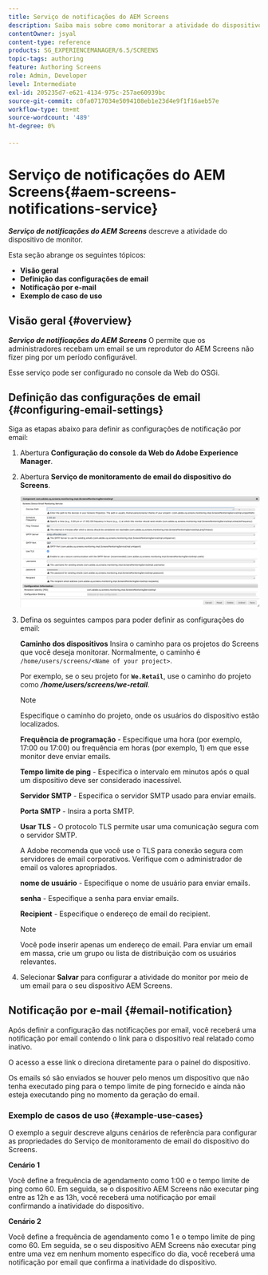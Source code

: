 ```yaml
---
title: Serviço de notificações do AEM Screens
description: Saiba mais sobre como monitorar a atividade do dispositivo para AEM Screens.
contentOwner: jsyal
content-type: reference
products: SG_EXPERIENCEMANAGER/6.5/SCREENS
topic-tags: authoring
feature: Authoring Screens
role: Admin, Developer
level: Intermediate
exl-id: 205235d7-e621-4134-975c-257ae60939bc
source-git-commit: c0fa0717034e5094108eb1e23d4e9f1f16aeb57e
workflow-type: tm+mt
source-wordcount: '489'
ht-degree: 0%

---
```


# Serviço de notificações do AEM Screens{#aem-screens-notifications-service}

<!--removed from metadata: admitteddomains: @adobe.com;@caesars.com-->

***Serviço de notificações do AEM Screens*** descreve a atividade do dispositivo de monitor.

Esta seção abrange os seguintes tópicos:

* **Visão geral**
* **Definição das configurações de email**
* **Notificação por e-mail**
* **Exemplo de caso de uso**

<!-- OBSOLETE NOTE>
>[!CAUTION]
>
>This AEM Screens functionality is only available, if you have installed AEM 6.3.2 Feature Pack 3 or AEM 6.4.1 Screens Feature Pack 1.
>
>To get access to this Feature Pack, you must contact Adobe Support and request access. Once you have permissions you can download it from Package Share. -->

## Visão geral {#overview}

***Serviço de notificações do AEM Screens*** O permite que os administradores recebam um email se um reprodutor do AEM Screens não fizer ping por um período configurável.

Esse serviço pode ser configurado no console da Web do OSGi.

## Definição das configurações de email {#configuring-email-settings}

Siga as etapas abaixo para definir as configurações de notificação por email:

1. Abertura **Configuração do console da Web do Adobe Experience Manager**.
1. Abertura **Serviço de monitoramento de email do dispositivo do Screens**.

   ![screen_shot_2018-04-26at44602pm](assets/screen_shot_2018-04-26at44602pm.png)

1. Defina os seguintes campos para poder definir as configurações do email:

   **Caminho dos dispositivos** Insira o caminho para os projetos do Screens que você deseja monitorar. Normalmente, o caminho é `/home/users/screens/<Name of your project>`.

   Por exemplo, se o seu projeto for **`We.Retail`**, use o caminho do projeto como ***/home/users/screens/we-retail***.

   >[!NOTE]
   >
   >Especifique o caminho do projeto, onde os usuários do dispositivo estão localizados.

   **Frequência de programação** - Especifique uma hora (por exemplo, 17:00 ou 17:00) ou frequência em horas (por exemplo, 1) em que esse monitor deve enviar emails.

   **Tempo limite de ping** - Especifica o intervalo em minutos após o qual um dispositivo deve ser considerado inacessível.

   **Servidor SMTP** - Especifica o servidor SMTP usado para enviar emails.

   **Porta SMTP** - Insira a porta SMTP.

   **Usar TLS** - O protocolo TLS permite usar uma comunicação segura com o servidor SMTP.

   A Adobe recomenda que você use o TLS para conexão segura com servidores de email corporativos. Verifique com o administrador de email os valores apropriados.

   **nome de usuário** - Especifique o nome de usuário para enviar emails.

   **senha** - Especifique a senha para enviar emails.

   **Recipient** - Especifique o endereço de email do recipient.

   >[!NOTE]
   >
   >Você pode inserir apenas um endereço de email. Para enviar um email em massa, crie um grupo ou lista de distribuição com os usuários relevantes.

1. Selecionar **Salvar** para configurar a atividade do monitor por meio de um email para o seu dispositivo AEM Screens.

## Notificação por e-mail {#email-notification}

Após definir a configuração das notificações por email, você receberá uma notificação por email contendo o link para o dispositivo real relatado como inativo.

O acesso a esse link o direciona diretamente para o painel do dispositivo.

Os emails só são enviados se houver pelo menos um dispositivo que não tenha executado ping para o tempo limite de ping fornecido e ainda não esteja executando ping no momento da geração do email.

### Exemplo de casos de uso {#example-use-cases}

O exemplo a seguir descreve alguns cenários de referência para configurar as propriedades do Serviço de monitoramento de email do dispositivo do Screens.

**Cenário 1**

Você define a frequência de agendamento como 1:00 e o tempo limite de ping como 60. Em seguida, se o dispositivo AEM Screens não executar ping entre as 12h e as 13h, você receberá uma notificação por email confirmando a inatividade do dispositivo.

**Cenário 2**

Você define a frequência de agendamento como 1 e o tempo limite de ping como 60. Em seguida, se o seu dispositivo AEM Screens não executar ping entre uma vez em nenhum momento específico do dia, você receberá uma notificação por email que confirma a inatividade do dispositivo.
